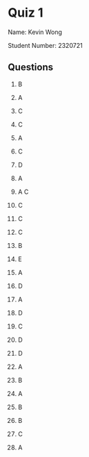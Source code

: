 # Quiz 1

Name: Kevin Wong

Student Number: 2320721

## Questions

1. B
2. A
3. C
4. C
5. A
6. C
7. D
8. A
9. A C

10. C
11. C
12. C
13. B
14. E
15. A
16. D
17. A
18. D
19. C
20. D

21. D
22. A
23. B
24. A
25. B
26. B
27. C
28. A